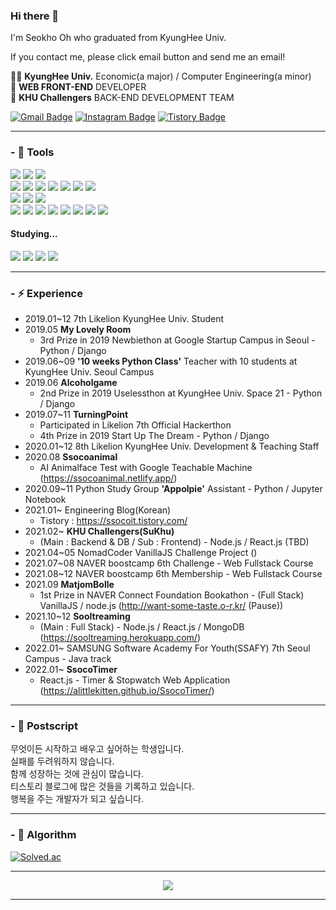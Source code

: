 ### Hi there 👋

<!--
**alittlekitten/alittlekitten** is a ✨ _special_ ✨ repository because its `README.md` (this file) appears on your GitHub profile.

Here are some ideas to get you started:

- 🔭 I’m currently working on ...
- 🌱 I’m currently learning ...
- 👯 I’m looking to collaborate on ...
- 🤔 I’m looking for help with ...
- 💬 Ask me about ...
- 📫 How to reach me: ...
- 😄 Pronouns: ...
- ⚡ Fun fact: ...
-->

I'm Seokho Oh who graduated from KyungHee Univ.

If you contact me, please click email button and send me an email!

👨‍🎓 <b>KyungHee Univ.</b> Economic(a major) / Computer Engineering(a minor)<br>
🌱 <b>WEB FRONT-END</b> DEVELOPER<br>
📝 <b>KHU Challengers</b> BACK-END DEVELOPMENT TEAM<br>

[![Gmail Badge](https://img.shields.io/badge/Gmail-EA4335?style=flat&logo=Gmail&logoColor=white)](mailto:dlscjs8646@gmail.com) 
[![Instagram Badge](https://img.shields.io/badge/Instagram-E4405F?style=flat&logo=Instagram&logoColor=white)](https://www.instagram.com/ssoconut/) 
[![Tistory Badge](https://img.shields.io/badge/SsocoIT%20Tistory%20Blog-006400?style=flat&logoColor=white)](https://ssocoit.tistory.com/)

---

### - 🔧 Tools

<div>
  <img src="https://img.shields.io/badge/JavaScript-F7DF1E?style=flat-square&logo=JavaScript&logoColor=black"/>
  <img src="https://img.shields.io/badge/C++-00599C?style=flat-square&logo=c%2B%2B&logoColor=white"/>
  <img src="https://img.shields.io/badge/Java-007396?style=flat-square&logo=java&logoColor=white"/>
</div>

<div>
  <img src="https://img.shields.io/badge/React-61DAFB?style=flat-square&logo=React&logoColor=white"/>
  <img src="https://img.shields.io/badge/HTML5-E34F26?style=flat-square&logo=HTML5&logoColor=white"/>
  <img src="https://img.shields.io/badge/CSS3-1572B6?style=flat-square&logo=CSS3&logoColor=white"/>
  <img src="https://img.shields.io/badge/Sass-CC6699?style=flat-square&logo=Sass&logoColor=white"/>
  <img src="https://img.shields.io/badge/StyledComponents-DB7093?style=flat-square&logo=styled-components&logoColor=white"/>
  <img src="https://img.shields.io/badge/Emotion-C865B9?style=flat-square&logo=Emotion&logoColor=white"/>
  <img src="https://img.shields.io/badge/Pug-A86454?style=flat-square&logo=Pug&logoColor=white"/>
</div>

<div>
  <img src="https://img.shields.io/badge/Node.js-339933?style=flat-square&logo=Node.js&logoColor=white"/>
  <img src="https://img.shields.io/badge/Express-000000?style=flat-square&logo=Express&logoColor=white"/>
  <img src="https://img.shields.io/badge/Django-092E20?style=flat-square&logo=Node.js&logoColor=white"/>
</div>

<div>
  <img src="https://img.shields.io/badge/Git-F05032?style=flat-square&logo=Git&logoColor=white"/>
  <img src="https://img.shields.io/badge/Github-181717?style=flat-square&logo=Github&logoColor=white"/>
  <img src="https://img.shields.io/badge/Webpack-8DD6F9?style=flat-square&logo=Webpack&logoColor=white"/>
  <img src="https://img.shields.io/badge/Sequelize-52B0E7?style=flat-square&logo=Sequelize&logoColor=white"/>
  <img src="https://img.shields.io/badge/NGINX-009639?style=flat-square&logo=NGINX&logoColor=white"/>
  <img src="https://img.shields.io/badge/Slack-4A154B?style=flat-square&logo=Slack&logoColor=white"/>
  <img src="https://img.shields.io/badge/Notion-000000?style=flat-square&logo=Notion&logoColor=white"/>
  <img src="https://img.shields.io/badge/Figma-F24E1E?style=flat-square&logo=Figma&logoColor=white"/>
</div>


#### Studying...
<div>
  <img src="https://img.shields.io/badge/MySQL-4479A1?style=flat-square&logo=MySQL&logoColor=white"/>
  <img src="https://img.shields.io/badge/MongoDB-47A248?style=flat-square&logo=MongoDB&logoColor=white"/>
  <img src="https://img.shields.io/badge/TypeScript-3178C6?style=flat-square&logo=TypeScript&logoColor=white"/>
  <img src="https://img.shields.io/badge/Redux-764ABC?style=flat-square&logo=Redux&logoColor=white"/>
</div>

---

### - ⚡ Experience

- 2019.01~12 7th Likelion KyungHee Univ. Student
- 2019.05 **My Lovely Room**
  - 3rd Prize in 2019 Newbiethon at Google Startup Campus in Seoul - Python / Django
- 2019.06~09 **'10 weeks Python Class'** Teacher with 10 students at KyungHee Univ. Seoul Campus
- 2019.06 **Alcoholgame**
  - 2nd Prize in 2019 Uselessthon at KyungHee Univ. Space 21 - Python / Django
- 2019.07~11 **TurningPoint**
  - Participated in Likelion 7th Official Hackerthon
  - 4th Prize in 2019 Start Up The Dream - Python / Django
- 2020.01~12 8th Likelion KyungHee Univ. Development & Teaching Staff
- 2020.08 **Ssocoanimal**
  - AI Animalface Test with Google Teachable Machine (https://ssocoanimal.netlify.app/)
- 2020.09~11 Python Study Group **'Appolpie'** Assistant - Python / Jupyter Notebook
- 2021.01~ Engineering Blog(Korean)
  - Tistory : https://ssocoit.tistory.com/
- 2021.02~ **KHU Challengers(SuKhu)**
  - (Main : Backend & DB / Sub : Frontend) - Node.js / React.js (TBD)
- 2021.04~05 NomadCoder VanillaJS Challenge Project ()
- 2021.07~08 NAVER boostcamp 6th Challenge - Web Fullstack Course
- 2021.08~12 NAVER boostcamp 6th Membership - Web Fullstack Course
- 2021.09 **MatjomBolle**
  - 1st Prize in NAVER Connect Foundation Bookathon - (Full Stack) VanillaJS / node.js (http://want-some-taste.o-r.kr/ (Pause))
- 2021.10~12 **Sooltreaming**
  - (Main : Full Stack) - Node.js / React.js / MongoDB (https://sooltreaming.herokuapp.com/)
- 2022.01~ SAMSUNG Software Academy For Youth(SSAFY) 7th Seoul Campus - Java track
- 2022.01~ **SsocoTimer**
  - React.js - Timer & Stopwatch Web Application (https://alittlekitten.github.io/SsocoTimer/)
---

### - 🏹 Postscript

무엇이든 시작하고 배우고 싶어하는 학생입니다.<br>
실패를 두려워하지 않습니다.<br>
함께 성장하는 것에 관심이 많습니다.<br>
티스토리 블로그에 많은 것들을 기록하고 있습니다.<br>
행복을 주는 개발자가 되고 싶습니다.<br>

---

### - 🥜 Algorithm

[![Solved.ac](http://mazassumnida.wtf/api/v2/generate_badge?boj=evade)](https://solved.ac/evade)

<hr />
<div align="center">
  <a href="https://hits.seeyoufarm.com"><img src="https://hits.seeyoufarm.com/api/count/incr/badge.svg?url=https%3A%2F%2Fgithub.com%2Falittlekitten&count_bg=%2353A27B&title_bg=%23555555&icon=&icon_color=%23E7E7E7&title=Hits&edge_flat=false"/></a>
</div>
<hr />


